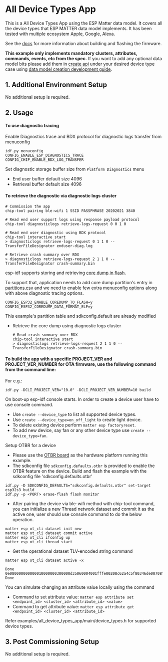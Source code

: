 # All Device Types App

This is a All Device Types App using the ESP Matter data model. It covers all the device types that ESP
MATTER data model implements. It has been tested with multiple ecosystem Apple, Google, Alexa.

See the [docs](https://docs.espressif.com/projects/esp-matter/en/latest/esp32/developing.html) for more information about building and flashing the firmware.

**This example only implements mandatory clusters, attributes, commands, events, etc from the spec.**
If you want to add any optional data model bits please add them in [create api](https://github.com/espressif/esp-matter/blob/main/examples/all_device_types_app/main/esp_matter_console_helpers.cpp#L146) under your desired device type case using [data model creation development guide](https://docs.espressif.com/projects/esp-matter/en/latest/esp32/developing.html#developing-your-product).

## 1. Additional Environment Setup

No additional setup is required.

## 2. Usage

#### To use diagnostic tracing

Enable Diagnostics trace and BDX protocol for diagnostic logs transfer from menuconfig

```
idf.py menuconfig
CONFIG_ENABLE_ESP_DIAGNOSTICS_TRACE
CONFIG_CHIP_ENABLE_BDX_LOG_TRANSFER
```

Set diagnostic storage buffer size from `Platform Diagnostics` menu

-   End user buffer default size 4096
-   Retrieval buffer default size 4096

#### To retrieve the diagnostic via diagnostic logs cluster

```
# Commission the app
chip-tool pairing ble-wifi 1 SSID PASSPHRASE 20202021 3840

# Read end user support logs using response payload protocol
chip-tool diagnosticlogs retrieve-logs-request 0 0 1 0

# Read end user diagnostic using BDX protocol
chip-tool interactive start
> diagnosticlogs retrieve-logs-request 0 1 1 0 --TransferFileDesignator enduser-diag.log

# Retrieve crash summary over BDX
> diagnosticlogs retrieve-logs-request 2 1 1 0 --TransferFileDesignator crash-summary.bin
```

esp-idf supports storing and retrieving
[core dump in flash](https://docs.espressif.com/projects/esp-idf/en/latest/esp32/api-guides/core_dump.html#core-dump-to-flash).

To support that, application needs to add core dump partition's entry in
[partitions.csv](partitions.csv#7) and we need to enable few extra menuconfig options along with above diagnostic tracing options.

```
CONFIG_ESP32_ENABLE_COREDUMP_TO_FLASH=y
CONFIG_ESP32_COREDUMP_DATA_FORMAT_ELF=y
```

This example's partition table and sdkconfig.default are already modified

-   Retrieve the core dump using diagnostic logs cluster

    ```
    # Read crash summary over BDX
    chip-tool interactive start
    > diagnosticlogs retrieve-logs-request 2 1 1 0 --TransferFileDesignator crash-summary.bin
    ```

#### To build the app with a specific PROJECT_VER and PROJECT_VER_NUMBER for OTA firmware, use the following command from the command line:

   For e.g.:

   `idf.py -DCLI_PROJECT_VER="10.0" -DCLI_PROJECT_VER_NUMBER=10 build`

On boot-up esp-idf console starts. In order to create a device user have to use console command.

-   Use `create --device_type` to list all supported device types.
-   Use `create --device_type=on_off_light` to create light device.
-   To delete existing device perform `matter esp factoryreset`.
-   To add new device, say fan or any other device type use `create --device_type=fan`.

Setup OTBR for a device

-   Please use the [OTBR board](https://github.com/espressif/esp-thread-br#hardware-platforms) as the hardware platform running this example.
-   The sdkconfig file `sdkconfig.defaults.otbr` is provided to enable the OTBR feature on the device. Build and flash the example with the sdkconfig file 'sdkconfig.defaults.otbr'
```
idf.py -D SDKCONFIG_DEFAULTS="sdkconfig.defaults.otbr" set-target esp32s3 build
idf.py -p <PORT> erase-flash flash monitor

```
-   After pairing the device via ble-wifi method with chip-tool command, you can initialize a new Thread network dataset and commit it as the active one, user should use console command to do the below operation.
```
matter esp ot_cli dataset init new
matter esp ot_cli dataset commit active
matter esp ot_cli ifconfig up
matter esp ot_cli thread start
```
-   Get the operational dataset TLV-encoded string command
```
matter esp ot_cli dataset active -x

Done
0e080000000000010000000300000d35060004001fffe00208c62a4c5f80346de00708fd9ae261c39015460510874e399792fcb276c571dee6f71c260a030f4f70656e5468726561642d3861363301028a630410a6676a0f60ca6dd3af116bdefd2a21270c0402a0f7f8
Done

```

You can simulate changing an attribute value locally using the command

-   Command to set attribute value: `matter esp attribute set <endpoint_id> <cluster_id> <attribute_id> <value>`
-   Command to get attribute value: `matter esp attribute get <endpoint_id> <cluster_id> <attribute_id>`


Refer examples/all_device_types_app/main/device_types.h for supported device types.

## 3. Post Commissioning Setup

No additional setup is required.
